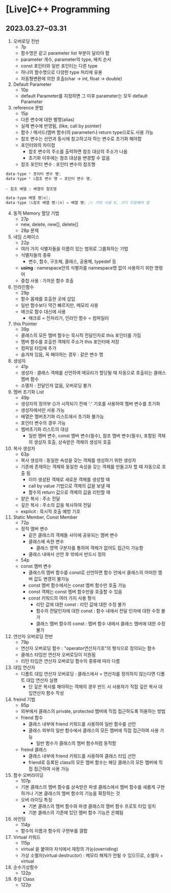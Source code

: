 

# [Live]C++ Programming

## 2023.03.27~03.31 

1. 오버로딩 전반
    - 7p
    - 함수명은 같고 parameter list 부분이 달라야 함
    - parameter 개수, parameter의 type, 배치 순서
    - const 포인터와 일반 포인터는 다른 type
    - 하나의 함수명으로 다양한 type 처리에 유용
    - 자동형변환에 의한 호출(char -> int, float -> double)
2. Default Parameter
    - 10p
    - default Parameter를 지정하면 그 이후 parameter는 모두 default Parameter
3. reference 문법
    - 15p
    - 다른 변수에 대한 별명(alias)
    - 실제 변수에 반영됨, (like, call by pointer)
    - 함수 / 메서드(멤버 함수)의 parameter나 return type으로도 사용 가능
    - 참조 변수는 선언과 동시에 참고하고자 하는 변수로 초기화 해야함
    - 포인터와의 차이점
        - 참조 변수의 주소를 출력하면 참조 대상의 주소가 나옴
        - 초기화 이후에는 참조 대상을 변경할 수 없음
    - 참조 포인터 변수 : 포인터 변수의 참조형
```cpp
data-type * 포이터 변수 명;
data-type * &참조 변수 명 = 포인터 변수 명;
```
    - 참조 배열 : 배열의 참조형
```cpp
data-type 배열 명[n];
data-type (&참조 배열 명)[n] = 배열 명; // 거의 사용 X, 크기 지정해야 함
```
4. 동적 Memory 할당 기법
    - 27p
    - new, delete, new[], delete[]
    - 28p 문제
5. 네임 스페이스
    - 22p
    - 여러 가지 식별자들을 이름이 있는 범위로 그룹화하는 기법
    - 식별자들의 종류
        - 변수, 함수, 구조체, 클래스, 공용체, typedef 등
    - **using** : namespace안의 식별자를 namespace명 없이 사용하기 위한 명령어
    - 중첩 사용 : 가까운 함수 호출
6. 인라인함수
    - 29p
    - 함수 몸체를 호출한 곳에 삽입
    - 일반 함수보다 약간 빠르지만, 메모리 사용
    - 매크로 함수 대신에 사용
        - 매크로 = 전처리기, 인라인 함수 = 컴파일러
7. this Pointer
    - 39p
    - 클래스의 모든 멤버 함수는 묵시적 전달인자로 this 포인터를 가짐
    - 멤버 함수를 호출한 객체의 주소가 this 포인터에 저장
    - 컴파일 타임에 추가
    - 숨겨져 있음, 꼭 해야하는 경우 : 같은 변수 명
8. 생성자
    - 41p
    - 생성자 : 클래스 객체를 선언하여 메모리가 할당될 때 자동으로 호출되는 클래스 멤버 함수
    - 소멸자 : 전달인자 없음, 오버로딩 불가
9. 멤버 초기화 List
    - 49p
    - 생성자의 정의부 {}가 시작되기 전에 ':' 기호를 사용하여 멤버 변수를 초기화
    - 생성자에서만 사용 가능
    - 배열은 멤버초기화 리스트에서 초기화 불가능
    - 포인터 변수의 경우 가능
    - 멤버초기화 리스트의 대상
        - 일반 멤버 변수, const 멤버 변수(필수), 참조 멤버 변수(필수), 포함된 객체의 생성자 호출, 상속받은 객체의 생성자 호출
10. 복사 생성자
    - 63p
    - 복사 생성자 : 동일한 속성을 갖는 객체를 생성하기 위한 생성자
    - 기존에 존재하는 객체와 동일한 속성을 갖는 객체를 만들고자 할 때 자동으로 호출 됨
        - 이미 생성된 객체로 새로운 객체를 생성할 때
        - call by value 기법으로 객체의 값을 보낼 때
        - 함수의 return 값으로 객체의 값을 리턴할 때
    - 얕은 복사 : 주소 전달
    - 깊은 복사 : 주소의 값을 복사하여 전달
    - explicit : 묵시적 호출 예방 기호
11. Static Member, Const Member
    - 72p
    - 정적 멤버 변수
        - 같은 클래스의 객체들 사이에 공유되는 멤버 변수
        - 클래스에 속한 변수
            - 클래스 영역 구분자를 통하여 객체가 없어도 접근이 가능함
        - 클래스 내에서 선언 후 밖에서 반드시 정의
    - 54p
    - const 멤버 변수
        - 클래스의 멤버 함수를 const로 선언하면 함수 안에서 클래스의 어떠한 멤버 값도 변경이 불가능
        - const 멤버 함수에서는 const 멤버 함수만 호출 가능
        - const 객체는 const 멤버 함수만을 호출할 수 있음
        - const 키워드의 여러 가지 사용 형식
            - 리턴 값에 대한 const : 리턴 값에 대한 수정 불가
            - 함수의 전달인자에 대한 const : 함수 내에서 전달 인자에 대한 수정 불가
            - 클래스 멤버 함수의 const : 멤버 함수 내에서 클래스 멤버에 대한 수정 불가
12. 연산자 오버로딩 전반
    - 79p
    - 연산자 오버로딩 함수 : "operator연산자기호"의 형식으로 정의되는 함수
    - 클래스 타임만 연산자 오버로딩이 지원됨
    - 리턴 타입은 연산자 오버로딩 함수의 종류에 따라 다름
13. 대입 연산자
    - 디폴트 대입 연산자 오버로딩 : 클래스에서 = 연산자를 정의하지 않는다면 디폴트 대입 연산자 실행
        - 단 깊은 복사를 해야하는 객체의 경우 반드 시 사용자가 직접 깊은 복사 대입연산자 함수 작성
14. freind 기법
    - 85p
    - 외부에서 클래스의 private, protected 멤버에 직접 접근하도록 허용하는 방법
    - friend 함수
        - 클래스 내부에 friend 키워드를 사용하여 일반 함수를 선언
        - 클래스 외부의 일반 함수에서 클래스의 모든 멤버에 직접 접근하여 사용 가능
            - 일반 함수가 클래스의 멤버 함수처럼 동작함
    - freind 클래스
        - 클래스 내부에 friend 키워드를 사용하여 클래스 타입 선언
        - friend로 등록된 class의 모든 멤버 함수는 해당 클래스의 모든 멤버에 직접 접근하여 사용 가능
15. 함수 오버라이딩
    - 107p
    - 기본 클래스의 멤버 함수를 상속받은 파생 클레스에서 멤버 함수를 새롭게 구현하거나 기본 클래스의 멤버 함수의 기능을 확장하는 것
    - 오버 라이딩 특징
        - 기본 클래스의 멤버 함수와 파생 클래스의 멤버 함수 프로토 타입 일치
        - 기본 클래스의 기존에 있던 멤버 함수 기능은 은폐됨
16. 바인딩
    - 114p
    - 함수의 이름과 함수의 구현부를 결합
17. Virtual 키워드
    - 115p
    - virtual 을 붙여야 자식에서 재정의 가능(overriding)
    - 가상 소멸자(virtual destructor) : 메모리 해제가 안될 수 있으므로, 소멸자 + virtual
18. 순수가상함수
    - 122p
19. 추상 Class
    - 122p